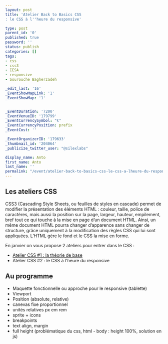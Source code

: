 ```yaml
---
layout: post
title: 'Atelier Back to Basics CSS
: le CSS à l''heure du responsive'

type: post
parent_id: '0'
published: true
password: ''
status: publish
categories: []
tags:
- css
- css3
- IESA
- responsive
- Sourouche Bagherzadeh

_edit_last: '16'
_EventShowMapLink: '1'
_EventShowMap: '1'


_EventDuration: '7200'
_EventVenueID: '179799'
_EventCurrencySymbol: "€"
_EventCurrencyPosition: prefix
_EventCost: ''

_EventOrganizerID: '179633'
_thumbnail_id: '204064'
_publicize_twitter_user: "@silexlabs"

display_name: Anto
first_name: Anto
last_name: ''
permalink: "/event/atelier-back-to-basics-css-le-css-a-lheure-du-responsive/"
---
```


Les ateliers CSS
----------------

CSS3 (Cascading Style Sheets, ou feuilles de styles en cascade) permet de modifier la présentation des éléments HTML
: couleur, taille, police de caractères, mais aussi la position sur la page, largeur, hauteur, empilement, bref tout ce qui touche à la mise en page d’un document HTML. Ainsi, un même document HTML pourra changer d’apparence sans changer de structure, grâce uniquement à la modification des règles CSS qui lui sont appliquées. L’HTML gère le fond et le CSS la mise en forme.

En janvier on vous propose 2 ateliers pour entrer dans le CSS
: 
*   [Atelier CSS #1
: la théorie de base](https://www.silexlabs.org/atelier-back-to-basics-css3-les-bases-du-css "Atelier Back to Basics CSS
: Les bases du CSS")
*   Atelier CSS #2
: le CSS à l'heure du responsive

**Au programme**
----------------

*   Maquette fonctionnelle ou approche pour le responsive (tablette)
*   Viewport
*   Position (absolute, relative)
*   canevas fixe proportionnel
*   unités relatives px em rem
*   sprite + icons
*   breakpoints
*   text align, margin
*   full height (problématique du css, html - body
: height 100%, solution en js)

